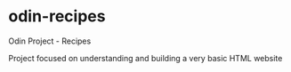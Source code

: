 # odin-recipes

Odin Project - Recipes

Project focused on understanding and building a very basic HTML website
